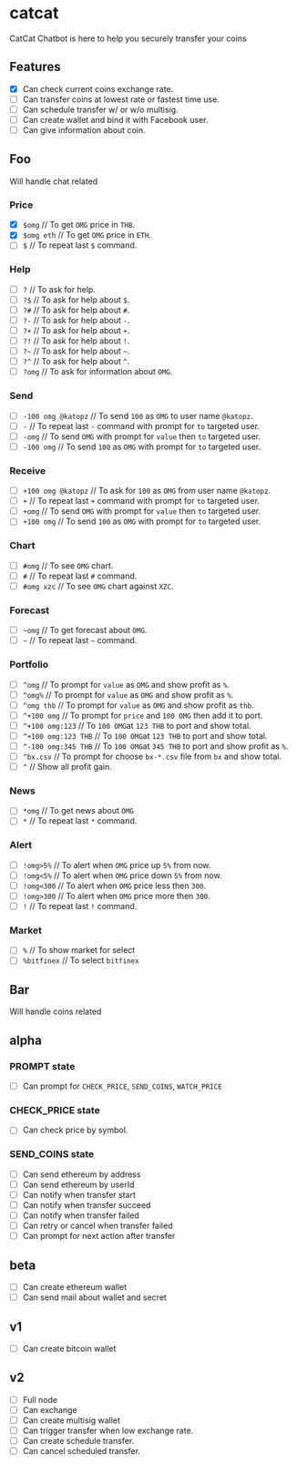 # catcat
CatCat Chatbot is here to help you securely transfer your coins

## Features
- [x] Can check current coins exchange rate.
- [ ] Can transfer coins at lowest rate or fastest time use.
- [ ] Can schedule transfer w/ or w/o multisig.
- [ ] Can create wallet and bind it with Facebook user.
- [ ] Can give information about coin.

## Foo
Will handle chat related
### Price
- [x] `$omg`             // To get `OMG` price in `THB`.
- [x] `$omg eth`         // To get `OMG` price in `ETH`.
- [ ] `$`                // To repeat last `$` command.

### Help
- [ ] `?`                // To ask for help.
- [ ] `?$`               // To ask for help about `$`.
- [ ] `?#`               // To ask for help about `#`.
- [ ] `?-`               // To ask for help about `-`.
- [ ] `?+`               // To ask for help about `+`.
- [ ] `?!`               // To ask for help about `!`.
- [ ] `?~`               // To ask for help about `~`.
- [ ] `?^`               // To ask for help about `^`.
- [ ] `?omg`             // To ask for information about `OMG`.

### Send
- [ ] `-100 omg @katopz` // To send `100` as `OMG` to user name `@katopz`.
- [ ] `-`                // To repeat last `-` command with prompt for `to` targeted user.
- [ ] `-omg`             // To send `OMG` with prompt for `value` then `to` targeted user.
- [ ] `-100 omg`         // To send `100` as `OMG` with prompt for `to` targeted user.

### Receive
- [ ] `+100 omg @katopz` // To ask for `100` as `OMG` from user name `@katopz`.
- [ ] `+`                // To repeat last `+` command with prompt for `to` targeted user.
- [ ] `+omg`             // To send `OMG` with prompt for `value` then `to` targeted user.
- [ ] `+100 omg`         // To send `100` as `OMG` with prompt for `to` targeted user.

### Chart
- [ ] `#omg`             // To see `OMG` chart.
- [ ] `#`                // To repeat last `#` command.
- [ ] `#omg xzc`         // To see `OMG` chart against `XZC`.

### Forecast
- [ ] `~omg`             // To get forecast about `OMG`.
- [ ] `~`                // To repeat last `~` command.

### Portfolio
- [ ] `^omg`                // To prompt for `value` as `OMG` and show profit as `%`.
- [ ] `^omg%`               // To prompt for `value` as `OMG` and show profit as `%`.
- [ ] `^omg thb`            // To prompt for `value` as `OMG` and show profit as `thb`.
- [ ] `^+100 omg`           // To prompt for `price` and `100 OMG` then add it to port.
- [ ] `^+100 omg:123`       // To `100 OMG`at `123 THB` to port and show total.
- [ ] `^+100 omg:123 THB`   // To `100 OMG`at `123 THB` to port and show total.
- [ ] `^-100 omg:345 THB`   // To `100 OMG`at `345 THB` to port and show profit as `%`.
- [ ] `^bx.csv`             // To prompt for choose `bx-*.csv` file from `bx` and show total.
- [ ] `^`                   // Show all profit gain.

### News
- [ ] `*omg`             // To get news about `OMG`
- [ ] `*`                // To repeat last `*` command.

### Alert
- [ ] `!omg>5%`          // To alert when `OMG` price up `5%` from now.
- [ ] `!omg<5%`          // To alert when `OMG` price down `5%` from now.
- [ ] `!omg<300`         // To alert when `OMG` price less then `300`.
- [ ] `!omg>300`         // To alert when `OMG` price more then `300`.
- [ ] `!`                // To repeat last `!` command.

### Market
- [ ] `%`                // To show market for select
- [ ] `%bitfinex`        // To select `bitfinex`

## Bar
Will handle coins related

## alpha
### PROMPT state
- [ ] Can prompt for `CHECK_PRICE`, `SEND_COINS`, `WATCH_PRICE`

### CHECK_PRICE state
- [ ] Can check price by symbol.

### SEND_COINS state
- [ ] Can send ethereum by address
- [ ] Can send ethereum by userId
- [ ] Can notify when transfer start
- [ ] Can notify when transfer succeed
- [ ] Can notify when transfer failed
- [ ] Can retry or cancel when transfer failed
- [ ] Can prompt for next action after transfer  

## beta
- [ ] Can create ethereum wallet
- [ ] Can send mail about wallet and secret

## v1
- [ ] Can create bitcoin wallet

## v2
- [ ] Full node
- [ ] Can exchange
- [ ] Can create multisig wallet
- [ ] Can trigger transfer when low exchange rate.
- [ ] Can create schedule transfer.
- [ ] Can cancel scheduled transfer. 